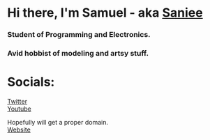 # Hi there, I'm Samuel - aka [Saniee][website]

### Student of Programming and Electronics. 
### Avid hobbist of modeling and artsy stuff.

# Socials:
[Twitter][Twitter]
<br>
[Youtube][yt]
<br>

Hopefully will get a proper domain. <br>
[Website][website]

[website]: https://sanieexyz.vercel.app/
[twitter]: https://twitter.com/Saniee_Dev
[yt]: https://www.youtube.com/channel/UCt4ckjAp0DfIiusOBV9GtVw
